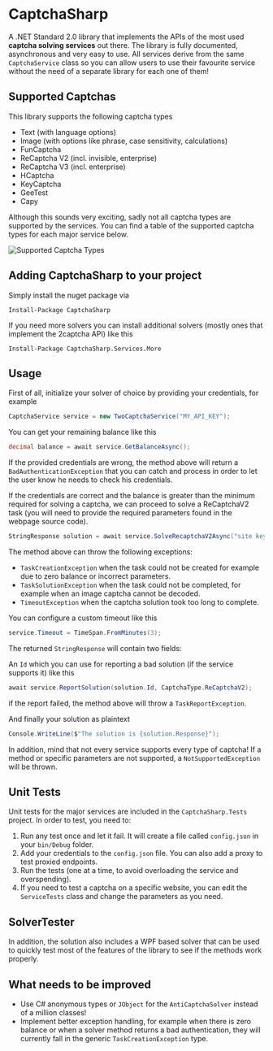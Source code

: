 # CaptchaSharp
A .NET Standard 2.0 library that implements the APIs of the most used **captcha solving services** out there.
The library is fully documented, asynchronous and very easy to use. All services derive from the same `CaptchaService` class so you can allow users to use their favourite service without the need of a separate library for each one of them!

## Supported Captchas
This library supports the following captcha types
- Text (with language options)
- Image (with options like phrase, case sensitivity, calculations)
- FunCaptcha
- ReCaptcha V2 (incl. invisible, enterprise)
- ReCaptcha V3 (incl. enterprise)
- HCaptcha
- KeyCaptcha
- GeeTest
- Capy

Although this sounds very exciting, sadly not all captcha types are supported by the services. You can find a table of the supported captcha types for each major service below.

![Supported Captcha Types](https://i.imgur.com/7m8Qo3K.png)

## Adding CaptchaSharp to your project
Simply install the nuget package via

`Install-Package CaptchaSharp`

If you need more solvers you can install additional solvers (mostly ones that implement the 2captcha API) like this

`Install-Package CaptchaSharp.Services.More`

## Usage
First of all, initialize your solver of choice by providing your credentials, for example
```csharp
CaptchaService service = new TwoCaptchaService("MY_API_KEY");
```

You can get your remaining balance like this
```csharp
decimal balance = await service.GetBalanceAsync();
```

If the provided credentials are wrong, the method above will return a `BadAuthenticationException` that you can catch and process in order to let the user know he needs to check his credentials.

If the credentials are correct and the balance is greater than the minimum required for solving a captcha, we can proceed to solve a ReCaptchaV2 task (you will need to provide the required parameters found in the webpage source code).

```csharp
StringResponse solution = await service.SolveRecaptchaV2Async("site key", "site url");
```

The method above can throw the following exceptions:
- `TaskCreationException` when the task could not be created for example due to zero balance or incorrect parameters.
- `TaskSolutionException` when the task could not be completed, for example when an image captcha cannot be decoded.
- `TimeoutException` when the captcha solution took too long to complete.

You can configure a custom timeout like this

```csharp
service.Timeout = TimeSpan.FromMinutes(3);
```

The returned `StringResponse` will contain two fields:

An `Id` which you can use for reporting a bad solution (if the service supports it) like this
```csharp
await service.ReportSolution(solution.Id, CaptchaType.ReCaptchaV2);
```
if the report failed, the method above will throw a `TaskReportException`.

And finally your solution as plaintext
```csharp
Console.WriteLine($"The solution is {solution.Response}");
```

In addition, mind that not every service supports every type of captcha! If a method or specific parameters are not supported, a `NotSupportedException` will be thrown.

## Unit Tests
Unit tests for the major services are included in the `CaptchaSharp.Tests` project. In order to test, you need to:
1. Run any test once and let it fail. It will create a file called `config.json` in your `bin/Debug` folder.
2. Add your credentials to the `config.json` file. You can also add a proxy to test proxied endpoints.
3. Run the tests (one at a time, to avoid overloading the service and overspending).
4. If you need to test a captcha on a specific website, you can edit the `ServiceTests` class and change the parameters as you need.

## SolverTester
In addition, the solution also includes a WPF based solver that can be used to quickly test most of the features of the library to see if the methods work properly.

## What needs to be improved
- Use C# anonymous types or `JObject` for the `AntiCaptchaSolver` instead of a million classes!
- Implement better exception handling, for example when there is zero balance or when a solver method returns a bad authentication, they will currently fall in the generic `TaskCreationException` type.
